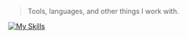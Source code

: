 

> Tools, languages, and other things I work with.

[![My Skills](https://skillicons.dev/icons?i=ts,go,py,js,react,nextjs,nodejs,mongodb,tailwind,figma)](https://skillicons.dev)


